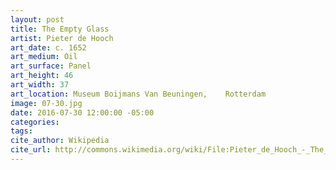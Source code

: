 ```yaml
---
layout: post
title: The Empty Glass
artist: Pieter de Hooch
art_date: c. 1652
art_medium: Oil
art_surface: Panel
art_height: 46
art_width: 37
art_location: Museum Boijmans Van Beuningen,	Rotterdam
image: 07-30.jpg
date: 2016-07-30 12:00:00 -05:00
categories:
tags:
cite_author: Wikipedia
cite_url: http://commons.wikimedia.org/wiki/File:Pieter_de_Hooch_-_The_Empty_Glass_-_WGA11680.jpg
---
```

